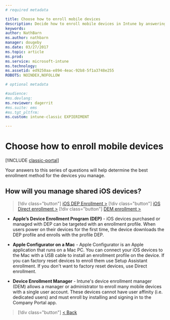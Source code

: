 ```yaml
---
# required metadata

title: Choose how to enroll mobile devices 
description: Decide how to enroll mobile devices in Intune by answering a few simple questions
keywords:
author: NathBarn
ms.author: nathbarn
manager: dougeby
ms.date: 03/27/2017
ms.topic: article
ms.prod:
ms.service: microsoft-intune
ms.technology:
ms.assetid: ed9250aa-e894-4eac-92b8-5f1a3748e255
ROBOTS: NOINDEX,NOFOLLOW

# optional metadata

#audience:
#ms.devlang:
ms.reviewer: dagerrit
#ms.suite: ems
#ms.tgt_pltfrm:
ms.custom: intune-classic EXPIERIMENT

---
```

# Choose how to enroll mobile devices

[!INCLUDE [classic-portal](../includes/classic-portal.md)]

Your answers to this series of questions will help determine the best enrollment method for the devices you manage.

## **How will you manage shared iOS devices?**

> [!div class="button"]
> [iOS DEP Enrollment >](/intune-classic/deploy-use/ios-device-enrollment-program-in-microsoft-intune)
> [!div class="button"]
> [iOS Direct enrollment >](/intune-classic/deploy-use/ios-direct-enrollment-in-microsoft-intune)
> [!div class="button"]
> [DEM enrollment >](/intune-classic/deploy-use/enroll-corporate-owned-devices-with-the-device-enrollment-manager-in-microsoft-intune)

  - **Apple’s Device Enrollment Program (DEP)** - iOS devices purchased or managed with DEP can be targeted with an enrollment profile. When users power on their devices for the first time, the device downloads the DEP profile and enrolls with the profile DEP.

  - **Apple Configurator on a Mac** - Apple Configurator is an Apple application that runs on a Mac PC. You can connect your iOS devices to the Mac with a USB cable to install an enrollment profile on the device. If you can factory reset devices to enroll them use Setup Assistant enrollment. If you don't want to factory reset devices, use Direct enrollment.

  - **Device Enrollment Manager** - Intune's device enrollment manager (DEM) allows a manager or administrator to enroll many mobile devices with a single user account. These devices cannot have user affinity (i.e. dedicated users) and must enroll by installing and signing in to the Company Portal app.

> [!div class="button"]
> [< Back](choose-how-to-enroll-devices3.md)
